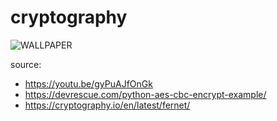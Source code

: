 # cryptography

![WALLPAPER](https://wallpapercave.com/wp/wp9222270.jpg)

source: 
- https://youtu.be/gyPuAJfOnGk
- https://devrescue.com/python-aes-cbc-encrypt-example/
- https://cryptography.io/en/latest/fernet/
